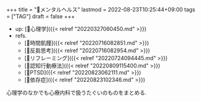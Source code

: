 +++
title = "🔖メンタルヘルス"
lastmod = 2022-08-23T10:25:44+09:00
tags = ["TAG"]
draft = false
+++

-   up: [📁心理学]({{< relref "20220327060450.md" >}})
-   refs.
    -   [📝時間飢饉]({{< relref "20220716082851.md" >}})
    -   [📝反芻思考]({{< relref "20220716082954.md" >}})
    -   [📝リフレーミング]({{< relref "20220724094445.md" >}})
    -   [📝認知行動療法]({{< relref "20220809115400.md" >}})
    -   [📝PTSD]({{< relref "20220823062111.md" >}})
    -   [📝依存症]({{< relref "20220823102346.md" >}})

心理学のなかでも心療内科で扱うたぐいのものをまとめる.
